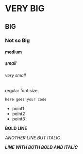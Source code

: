 # VERY BIG
## BIG
### Not so Big
#### medium
##### small
###### very small 
regular font size

`
here goes your code 
`

- point1
- point2
- point3

**BOLD LINE**

*ANOTHER LINE BUT ITALIC*

***LINE WITH BOTH BOLD AND ITALIC***
